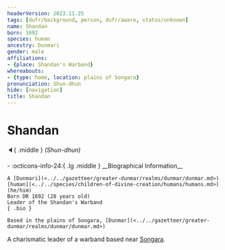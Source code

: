 ```yaml
---
headerVersion: 2023.11.25
tags: [dufr/background, person, dufr/aware, status/unknown]
name: Shandan
born: 1692
species: human
ancestry: Dunmari
gender: male
affiliations:
- {place: Shandan's Warband}
whereabouts:
- {type: home, location: plains of Songara}
pronunciation: Shun-dhun
hide: [navigation]
title: Shandan
---
```

# Shandan
:speaker:{ .middle } *(Shun-dhun)*  
<div class="grid cards ext-narrow-margin ext-one-column" markdown>
- :octicons-info-24:{ .lg .middle } __Biographical Information__

    A [Dunmari](<../../gazetteer/greater-dunmar/realms/dunmar/dunmar.md>) [human](<../../species/children-of-divine-creation/humans/humans.md>) (he/him)  
    Born DR 1692 (28 years old)  
    Leader of the Shandan's Warband  
    { .bio }

    Based in the plains of Songara, [Dunmar](<../../gazetteer/greater-dunmar/realms/dunmar/dunmar.md>)
</div>


A charismatic leader of a warband based near [Songara](<../../gazetteer/greater-dunmar/realms/dunmar/central-dunmar/songara.md>). 
